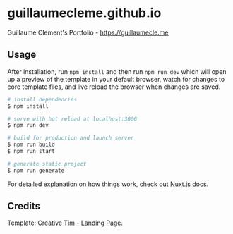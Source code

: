 # guillaumecleme.github.io
Guillaume Clement's Portfolio - https://guillaumecle.me

## Usage

After installation, run `npm install` and then run `npm run dev` which will open up a preview of the template in your default browser, watch for changes to core template files, and live reload the browser when changes are saved.


```bash
# install dependencies
$ npm install

# serve with hot reload at localhost:3000
$ npm run dev

# build for production and launch server
$ npm run build
$ npm run start

# generate static project
$ npm run generate
```

For detailed explanation on how things work, check out [Nuxt.js docs](https://nuxtjs.org).

## Credits

Template: [Creative Tim - Landing Page](https://www.creative-tim.com/learning-lab/tailwind-starter-kit/landing).
